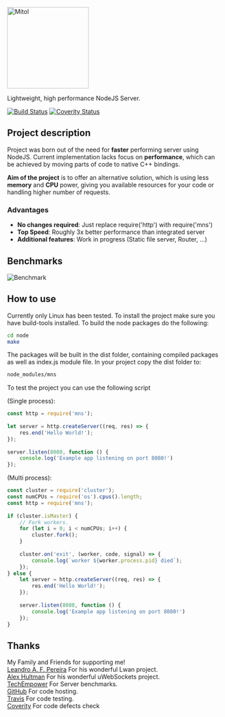 <a href="https://github.com/Helidium/Mitol/raw/master/docs/images/mitol.png">
<img src="https://github.com/Helidium/Mitol/raw/master/docs/images/mitol.png" alt="Mitol" width="190">
</a>

Lightweight, high performance NodeJS Server.

[![Build Status](https://travis-ci.org/Helidium/Mitol.svg?branch=master)](https://travis-ci.org/Helidium/Mitol)
[![Coverity Status](https://img.shields.io/coverity/scan/12489.svg)](https://scan.coverity.com/projects/helidium-mitol)

## Project description
Project was born out of the need for **faster** performing server using NodeJS.
Current implementation lacks focus on **performance**, which can be achieved by moving parts of code to native C++ bindings.

**Aim of the project** is to offer an alternative solution, which is using less **memory** and **CPU** power, giving you available resources for your code or handling higher number of requests.

### Advantages
+ **No changes required**: Just replace require('http') with require('mns')
+ **Top Speed**: Roughly 3x better performance than integrated server
+ **Additional features**: Work in progress (Static file server, Router, ...)

## Benchmarks
![Benchmark](https://github.com/Helidium/Mitol/raw/master/misc/Mitol_Bench.jpg)

## How to use
Currently only Linux has been tested. To install the project make sure you have build-tools installed.
To build the node packages do the following:
```bash
cd node
make
```
The packages will be built in the dist folder, containing compiled packages as well as index.js module file.
In your project copy the dist folder to:
```bash
node_modules/mns
```

To test the project you can use the following script 

(Single process):
```javascript
const http = require('mns');
 
let server = http.createServer((req, res) => {
    res.end('Hello World!');
});
 
server.listen(8080, function () {
    console.log('Example app listening on port 8080!')
});
```

(Multi process):
```javascript
const cluster = require('cluster');
const numCPUs = require('os').cpus().length;
const http = require('mns');
 
if (cluster.isMaster) {
    // Fork workers.
    for (let i = 0; i < numCPUs; i++) {
        cluster.fork();
    }
 
    cluster.on('exit', (worker, code, signal) => {
        console.log(`worker ${worker.process.pid} died`);
    });
} else {
    let server = http.createServer((req, res) => {
        res.end('Hello World!');
    });
 
    server.listen(8080, function () {
        console.log('Example app listening on port 8080!')
    });
}
```

## Thanks
My Family and Friends for supporting me!<br/>
[Leandro A. F. Pereira](https://github.com/lpereira) For his wonderful Lwan project.<br/>
[Alex Hultman](https://github.com/alexhultman) For his wonderful uWebSockets project.<br/>
[TechEmpower](https://www.techempower.com/benchmarks/) For Server benchmarks.<br/>
[GitHub](https://github.com) For code hosting.<br/>
[Travis](https://travis-ci.org) For code testing.<br/>
[Coverity](https://scan.coverity.com) For code defects check<br/>
